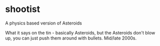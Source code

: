 # shootist
A physics based version of Asteroids

What it says on the tin - basically Asteroids, but the Asteroids don't blow up, you can just push them around with bullets. Mid/late 2000s.
